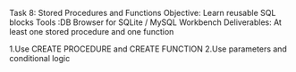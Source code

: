 Task 8: Stored Procedures and Functions
Objective: Learn reusable SQL blocks
Tools :DB Browser for SQLite / MySQL Workbench
Deliverables: At least one stored procedure and one function

1.Use CREATE PROCEDURE and CREATE FUNCTION
2.Use parameters and conditional logic
